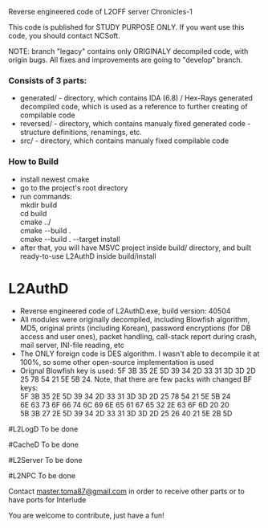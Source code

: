 Reverse engineered code of L2OFF server Chronicles-1

This code is published for STUDY PURPOSE ONLY. If you want use this code, you should contact NCSoft.

NOTE: branch "legacy" contains only ORIGINALY decompiled code, with origin bugs. All fixes and improvements are going to "develop" branch.

### Consists of 3 parts:
* generated/ - directory, which contains IDA (6.8) / Hex-Rays generated decompiled code, which is used as a reference to further creating of compilable code
* reversed/ - directory, which contains manualy fixed generated code - structure definitions, renamings, etc.
* src/ - directory, which contains manualy fixed compilable code

### How to Build
* install newest cmake
* go to the project's root directory
* run commands:  
mkdir build  
cd build  
cmake ../  
cmake --build .  
cmake --build . --target install  
* after that, you will have MSVC project inside build/ directory, and built ready-to-use L2AuthD inside build/install

# L2AuthD
* Reverse engineered code of L2AuthD.exe, build version: 40504
* All modules were originally decompiled, including Blowfish algorithm, MD5, original prints (including Korean), password encryptions (for DB access and user ones), packet handling, call-stack report during crash, mail server, INI-file reading, etc
* The ONLY foreign code is DES algorithm. I wasn't able to decompile it at 100%, so some other open-source implementation is used
* Orignal Blowfish key is used: 5F 3B 35 2E 5D 39 34 2D 33 31 3D 3D 2D 25 78 54 21 5E 5B 24. Note, that there are few packs with changed BF keys:  
5F 3B 35 2E 5D 39 34 2D 33 31 3D 3D 2D 25 78 54 21 5E 5B 24  
6E 63 73 6F 66 74 6C 69 6E 65 61 67 65 32 2E 63 6F 6D 20 20  
5B 3B 27 2E 5D 39 34 2D 33 31 3D 3D 2D 25 26 40 21 5E 2B 5D  


#L2LogD
To be done

#CacheD
To be done

#L2Server
To be done

#L2NPC
To be done

Contact master.toma87@gmail.com in order to receive other parts or to have ports for Interlude

You are welcome to contribute, just have a fun!
